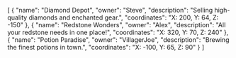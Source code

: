 [
    {
        "name": "Diamond Depot",
        "owner": "Steve",
        "description": "Selling high-quality diamonds and enchanted gear.",
        "coordinates": "X: 200, Y: 64, Z: -150"
    },
    {
        "name": "Redstone Wonders",
        "owner": "Alex",
        "description": "All your redstone needs in one place!",
        "coordinates": "X: 320, Y: 70, Z: 240"
    },
    {
        "name": "Potion Paradise",
        "owner": "VillagerJoe",
        "description": "Brewing the finest potions in town.",
        "coordinates": "X: -100, Y: 65, Z: 90"
    }
]
